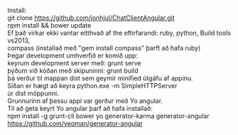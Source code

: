 Install: <br/>
  git clone https://github.com/jonhjul/ChatClientAngular.git<br/>
  npm install && bower update<br/>
  Ef það virkar ekki vantar eitthvað af the eftirfarandi: ruby, python, Build tools vs2013,<br/>
  compass (installað með "gem install compass" þarft að hafa ruby)<br/>
  Þegar development umhverfið er komið upp:<br/>
   keyrum development server með: grunt serve  <br/>
   þýðum við kóðan með skipuninni: grunt build <br/>
  þá verður til mappan dist sem geymir minified útgáfu af appinu.<br/>
  Síðan er hægt að keyra python.exe -m SimpleHTTPServer <br/>
  úr dist möppunni.<br/>
  Grunnurinn af þessu appi var gerður með Yo angular.<br/>
  Til að geta keyrt Yo angular þarf að hafa installað:<br/>
  npm install -g grunt-cli bower yo generator-karma generator-angular<br/>
  https://github.com/yeoman/generator-angular

